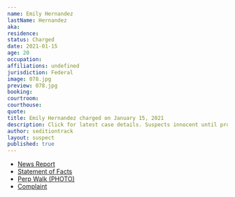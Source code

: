```yaml
---
name: Emily Hernandez
lastName: Hernandez
aka:
residence:
status: Charged
date: 2021-01-15
age: 20
occupation:
affiliations: undefined
jurisdiction: Federal
image: 078.jpg
preview: 078.jpg
booking:
courtroom:
courthouse:
quote:
title: Emily Hernandez charged on January 15, 2021
description: Click for latest case details. Suspects innocent until proven guilty.
author: seditiontrack
layout: suspect
published: true
---
```

- [News Report](https://www.ksdk.com/article/news/local/missouri-woman-capitol-riot-turns-herself-in/63-8f78e65f-b006-406e-b3d3-6ff3315efb03)
- [Statement of Facts](https://www.justice.gov/opa/page/file/1357301/download)
- [Perp Walk (PHOTO)](https://www.ksdk.com/article/news/local/missouri-woman-capitol-riot-turns-herself-in/63-8f78e65f-b006-406e-b3d3-6ff3315efb03)
- [Complaint](https://www.justice.gov/opa/page/file/1357296/download)
